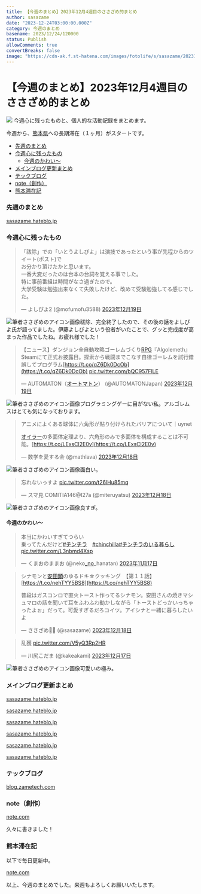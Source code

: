 ```yaml
---
title: 【今週のまとめ】2023年12月4週目のささざめ的まとめ
author: sasazame
date: "2023-12-24T03:00:00.000Z"
category: 今週のまとめ
basename: 2023/12/24/120000
status: Publish
allowComments: true
convertBreaks: false
image: "https://cdn-ak.f.st-hatena.com/images/fotolife/s/sasazame/20231202/20231202103804.png"
---
```

# 【今週のまとめ】2023年12月4週目のささざめ的まとめ

![](https://cdn-ak.f.st-hatena.com/images/fotolife/s/sasazame/20231202/20231202103804.png) 今週心に残ったものと、個人的な活動記録をまとめます。

<!-- Extended Body -->

今週から、[熊本県](https://d.hatena.ne.jp/keyword/%B7%A7%CB%DC%B8%A9)への長期滞在（１ヶ月）がスタートです。

-   [先週のまとめ](#先週のまとめ)
-   [今週心に残ったもの](#今週心に残ったもの)
    -   [今週のかわい～](#今週のかわい)
-   [メインブログ更新まとめ](#メインブログ更新まとめ)
-   [テックブログ](#テックブログ)
-   [note（創作）](#note創作)
-   [熊本滞在記](#熊本滞在記)

### 先週のまとめ

[sasazame.hateblo.jp](https://sasazame.hateblo.jp/entry/2023/12/17/120000)

### 今週心に残ったもの

> 「祓除」での「いとうよしぴよ」は演技であったという事が先程からのツイート(ポスト)で  
> お分かり頂けたかと思います。  
> 一番大変だったのは台本の台詞を覚える事でした。  
> 特に事前番組は時間がなさ過ぎたので。  
> 大学受験は勉強出来なくて失敗したけど、改めて受験勉強してる感じでした。
> 
> — よしぴよ2 (@mofumofu3588) [2023年12月19日](https://twitter.com/mofumofu3588/status/1737147854844731579?ref_src=twsrc%5Etfw)

![筆者ささざめのアイコン画像](https://cdn-ak.f.st-hatena.com/images/fotolife/s/sasazame/20231115/20231115202746.png)祓除、完全終了したので、その後の話をよしぴよ氏が語ってました。伊藤よしぴよという役者がいたことで、グッと完成度が高まった作品でしたね。お疲れ様でした！

  

> 【ニュース】ダンジョン全自動攻略ゴーレムづくり[RPG](https://d.hatena.ne.jp/keyword/RPG)『Algolemeth』Steamにて正式お披露目。探索から戦闘までこなす自律ゴーレムを試行錯誤してプログラム[https://t.co/qZ6Dk0DcOb](https://t.co/qZ6Dk0DcOb) [pic.twitter.com/bQC957FlLE](https://t.co/bQC957FlLE)
> 
> — AUTOMATON（[オートマトン](https://d.hatena.ne.jp/keyword/%A5%AA%A1%BC%A5%C8%A5%DE%A5%C8%A5%F3)） (@AUTOMATONJapan) [2023年12月19日](https://twitter.com/AUTOMATONJapan/status/1736925935771975811?ref_src=twsrc%5Etfw)

![筆者ささざめのアイコン画像](https://cdn-ak.f.st-hatena.com/images/fotolife/s/sasazame/20231115/20231115202746.png)プログラミングゲーに目がない私。アルゴレムスはとても気になっております。

  

> アニメによくある球体に六角形が貼り付けられたバリアについて｜uynet  
>   
> [オイラー](https://d.hatena.ne.jp/keyword/%A5%AA%A5%A4%A5%E9%A1%BC)の多面体定理より、六角形のみで多面体を構成することは不可能。[https://t.co/LExsCl2E0v](https://t.co/LExsCl2E0v)
> 
> — 数学を愛する会 (@mathlava) [2023年12月18日](https://twitter.com/mathlava/status/1736569195293523978?ref_src=twsrc%5Etfw)

![筆者ささざめのアイコン画像](https://cdn-ak.f.st-hatena.com/images/fotolife/s/sasazame/20231115/20231115202746.png)面白い。

  

> 忘れないっすよ [pic.twitter.com/t26lHu85mq](https://t.co/t26lHu85mq)
> 
> — スマ見 COMITIA146@I27a (@miteruyatsu) [2023年12月18日](https://twitter.com/miteruyatsu/status/1736691516582859179?ref_src=twsrc%5Etfw)

![筆者ささざめのアイコン画像](https://cdn-ak.f.st-hatena.com/images/fotolife/s/sasazame/20231115/20231115202746.png)良すぎ。

#### 今週のかわい～

> 本当にかわいすぎてつらい  
> 乗ってたんだけど[#チンチラ](https://twitter.com/hashtag/%E3%83%81%E3%83%B3%E3%83%81%E3%83%A9?src=hash&ref_src=twsrc%5Etfw)　[#chinchilla](https://twitter.com/hashtag/chinchilla?src=hash&ref_src=twsrc%5Etfw)[#チンチラのいる暮らし](https://twitter.com/hashtag/%E3%83%81%E3%83%B3%E3%83%81%E3%83%A9%E3%81%AE%E3%81%84%E3%82%8B%E6%9A%AE%E3%82%89%E3%81%97?src=hash&ref_src=twsrc%5Etfw) [pic.twitter.com/L3nbmd4Xsp](https://t.co/L3nbmd4Xsp)
> 
> — くまおのままお (@neko[\_no](https://d.hatena.ne.jp/keyword/_no)\_hanatan) [2023年11月17日](https://twitter.com/neko_no_hanatan/status/1725581774489792736?ref_src=twsrc%5Etfw)

> シナモンと[安田顕](https://d.hatena.ne.jp/keyword/%B0%C2%C5%C4%B8%B2)のゆるドキ☆クッキング　【第１１話】 [https://t.co/nehTYY5BS8](https://t.co/nehTYY5BS8)  
>   
> 普段はガスコンロで直火トースト作ってるシナモン。安田さんの焼きマシュマロの話を聞いて耳をふわふわ動かしながら「トーストどっかいっちゃったよぉ」だって。可愛すぎるだろコイツ。アイシナと一緒に暮らしたいよ
> 
> — ささざめ🎋🦈 (@sasazame) [2023年12月18日](https://twitter.com/sasazame/status/1736590383088590997?ref_src=twsrc%5Etfw)

> 乱獲 [pic.twitter.com/V5yQ3Rp2HR](https://t.co/V5yQ3Rp2HR)
> 
> — 川尻こだま (@kakeakami) [2023年12月17日](https://twitter.com/kakeakami/status/1736411484627124474?ref_src=twsrc%5Etfw)

![筆者ささざめのアイコン画像](https://cdn-ak.f.st-hatena.com/images/fotolife/s/sasazame/20231115/20231115202746.png)可愛いの極み。

### メインブログ更新まとめ

[sasazame.hateblo.jp](https://sasazame.hateblo.jp/entry/2023/12/18/120000)

[sasazame.hateblo.jp](https://sasazame.hateblo.jp/entry/2023/12/19/120000)

[sasazame.hateblo.jp](https://sasazame.hateblo.jp/entry/2023/12/20/120000)

[sasazame.hateblo.jp](https://sasazame.hateblo.jp/entry/2023/12/21/120000)

[sasazame.hateblo.jp](https://sasazame.hateblo.jp/entry/2023/12/22/120000)

[sasazame.hateblo.jp](https://sasazame.hateblo.jp/entry/2023/12/23/120000)

### テックブログ

[blog.zametech.com](https://blog.zametech.com/entry/2023/12/19/130212)

### note（創作）

[note.com](https://note.com/sasazame/n/ncb637bc8f36d)

久々に書きました！

### 熊本滞在記

以下で毎日更新中。

[note.com](https://note.com/omi9)

  

以上、今週のまとめでした。来週もよろしくお願いいたします。
